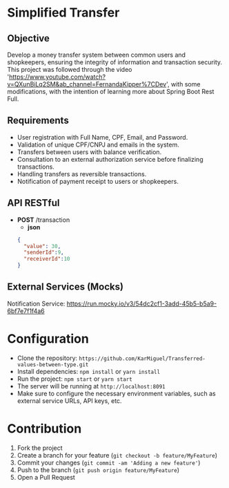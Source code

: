 # Simplified Transfer

## Objective
Develop a money transfer system between common users and shopkeepers, ensuring the integrity of information and transaction security. This project was followed through the video 'https://www.youtube.com/watch?v=QXunBiLq2SM&ab_channel=FernandaKipper%7CDev', with some modifications, with the intention of learning more about Spring Boot Rest Full.

## Requirements
- User registration with Full Name, CPF, Email, and Password.
- Validation of unique CPF/CNPJ and emails in the system.
- Transfers between users with balance verification.
- Consultation to an external authorization service before finalizing transactions.
- Handling transfers as reversible transactions. 
- Notification of payment receipt to users or shopkeepers.

## API RESTful
- **POST** /transaction
  - **json**
  ```json
  {
  	"value": 30,
  	"senderId":9,
  	"receiverId":10
  }

## External Services (Mocks)
Notification Service: https://run.mocky.io/v3/54dc2cf1-3add-45b5-b5a9-6bf7e7f1f4a6

# Configuration

- Clone the repository: `https://github.com/KarMiguel/Transferred-values-between-type.git`
- Install dependencies: `npm install` or `yarn install`
- Run the project: `npm start` or `yarn start`
- The server will be running at `http://localhost:8091`
- Make sure to configure the necessary environment variables, such as external service URLs, API keys, etc.

# Contribution

1. Fork the project
2. Create a branch for your feature (`git checkout -b feature/MyFeature`)
3. Commit your changes (`git commit -am 'Adding a new feature'`)
4. Push to the branch (`git push origin feature/MyFeature`)
5. Open a Pull Request
